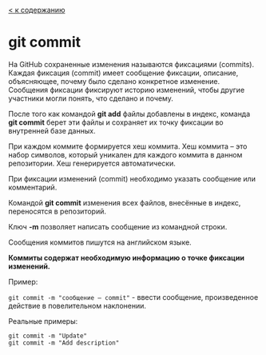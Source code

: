[< к содержанию](/readme.md)

# git commit

На GitHub сохраненные изменения называются фиксациями (commits). Каждая фиксация (commit) имеет сообщение фиксации, описание, объясняющее, почему было сделано конкретное изменение. Сообщения фиксации фиксируют историю изменений, чтобы другие участники могли понять, что сделано и почему.

После того как командой **git add** файлы добавлены в индекс, команда **git commit** берет эти файлы и сохраняет их точку фиксации во внутренней базе данных.

При каждом коммите формируется хеш коммита. Хеш коммита – это набор символов, который уникален для каждого коммита в данном репозитории. Хеш генерируется автоматически.

При фиксации изменений (commit) необходимо указать сообщение или комментарий.

Командой **git commit** изменения всех файлов, внесённые в индекс, переносятся в репозиторий. 

Ключ **-m** позволяет написать сообщение из командной строки.

Сообщения коммитов пишутся на английском языке.

**Коммиты содержат необходимую информацию о точке фиксации изменений.**

Пример:

``git commit -m "сообщение – commit"`` - ввести сообщение, произведенное действие в повелительном наклонении.

Реальные примеры:
```
git commit -m "Update"
git commit -m "Add description"
```

